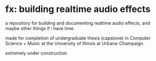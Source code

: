 # fx: building realtime audio effects

a repository for building and documenting realtime audio effects, and maybe other things if i have time.

made for completion of undergraduate thesis (capstone) in Computer Science + Music at the University of Illinois at Urbana-Champaign.

extremely under construction

